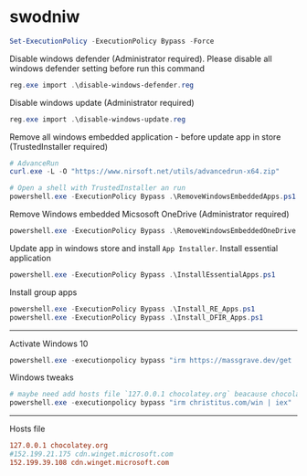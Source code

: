 # swodniw

```powershell
Set-ExecutionPolicy -ExecutionPolicy Bypass -Force
```

Disable windows defender (Administrator required). Please disable all windows defender setting before run this command

```powershell
reg.exe import .\disable-windows-defender.reg
```

Disable windows update (Administrator required)

```powershell
reg.exe import .\disable-windows-update.reg
```

Remove all windows embedded application - before update app in store (TrustedInstaller required)

```powershell
# AdvanceRun
curl.exe -L -O "https://www.nirsoft.net/utils/advancedrun-x64.zip"

# Open a shell with TrustedInstaller an run
powershell.exe -ExecutionPolicy Bypass .\RemoveWindowsEmbeddedApps.ps1 
```

Remove Windows embedded Micsosoft OneDrive (Administrator required)

```powershell
powershell.exe -ExecutionPolicy Bypass .\RemoveWindowsEmbeddedOneDrive.ps1
```

Update app in windows store and install `App Installer`. Install essential application

```powershell
powershell.exe -ExecutionPolicy Bypass .\InstallEssentialApps.ps1
```

Install group apps

```powershell
powershell.exe -ExecutionPolicy Bypass .\Install_RE_Apps.ps1
powershell.exe -ExecutionPolicy Bypass .\Install_DFIR_Apps.ps1
```

---

Activate Windows 10

```powershell
powershell.exe -executionpolicy bypass "irm https://massgrave.dev/get | iex"
```

Windows tweaks

```powershell
# maybe need add hosts file `127.0.0.1 chocolatey.org` beacause chocolatey.org is auto install
powershell.exe -executionpolicy bypass "irm christitus.com/win | iex"
```

---

Hosts file

```conf
127.0.0.1 chocolatey.org
#152.199.21.175 cdn.winget.microsoft.com
152.199.39.108 cdn.winget.microsoft.com
```
